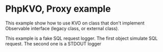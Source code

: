 # PhpKVO, Proxy example

This example show how to use KVO on class that don't implement Observable interface (legacy class, or external class).

This example is a fake SQL request logger.
The first object simulate SQL request. The second one is a STDOUT logger